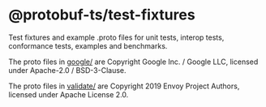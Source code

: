 @protobuf-ts/test-fixtures
==========================

Test fixtures and example .proto files for unit tests, interop tests, 
conformance tests, examples and benchmarks. 

The proto files in [google/](./google) are Copyright Google Inc. / Google LLC, 
licensed under Apache-2.0 / BSD-3-Clause.

The proto files in [validate/](./validate) are Copyright 2019 Envoy Project Authors, 
licensed under Apache License 2.0.

